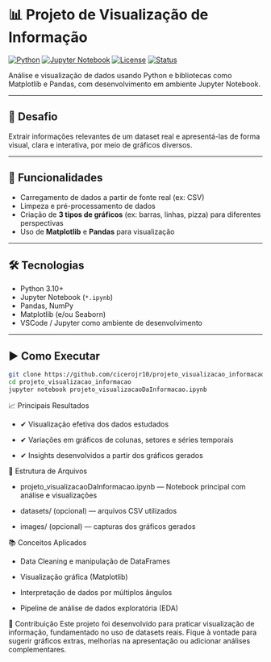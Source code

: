 # 📊 Projeto de Visualização de Informação

[![Python](https://img.shields.io/badge/Python-3.10+-blue?logo=python)]()
[![Jupyter Notebook](https://img.shields.io/badge/Jupyter-Notebook-orange?logo=jupyter)]()
[![License](https://img.shields.io/badge/license-MIT-green.svg)](LICENSE)
[![Status](https://img.shields.io/badge/status-Concluído-brightgreen)]()

Análise e visualização de dados usando Python e bibliotecas como Matplotlib e Pandas, com desenvolvimento em ambiente Jupyter Notebook.

---

## 📌 Desafio

Extrair informações relevantes de um dataset real e apresentá-las de forma visual, clara e interativa, por meio de gráficos diversos.

---

## 🧠 Funcionalidades

- Carregamento de dados a partir de fonte real (ex: CSV)
- Limpeza e pré-processamento de dados
- Criação de **3 tipos de gráficos** (ex: barras, linhas, pizza) para diferentes perspectivas
- Uso de **Matplotlib** e **Pandas** para visualização

---

## 🛠 Tecnologias

- Python 3.10+
- Jupyter Notebook (`*.ipynb`)
- Pandas, NumPy
- Matplotlib (e/ou Seaborn)
- VSCode / Jupyter como ambiente de desenvolvimento

---

## ▶️ Como Executar

```bash
git clone https://github.com/cicerojr10/projeto_visualizacao_informacao.git
cd projeto_visualizacao_informacao
jupyter notebook projeto_visualizacaoDaInformacao.ipynb

```

📈 Principais Resultados

- ✔ Visualização efetiva dos dados estudados

- ✔ Variações em gráficos de colunas, setores e séries temporais

- ✔ Insights desenvolvidos a partir dos gráficos gerados

🚀 Estrutura de Arquivos

- projeto_visualizacaoDaInformacao.ipynb — Notebook principal com análise e visualizações

- datasets/ (opcional) — arquivos CSV utilizados

- images/ (opcional) — capturas dos gráficos gerados

📚 Conceitos Aplicados

- Data Cleaning e manipulação de DataFrames

- Visualização gráfica (Matplotlib)

- Interpretação de dados por múltiplos ângulos

- Pipeline de análise de dados exploratória (EDA)

🤝 Contribuição
Este projeto foi desenvolvido para praticar visualização de informação, fundamentado no uso de datasets reais. Fique à vontade para sugerir gráficos extras, melhorias na apresentação ou adicionar análises complementares.

